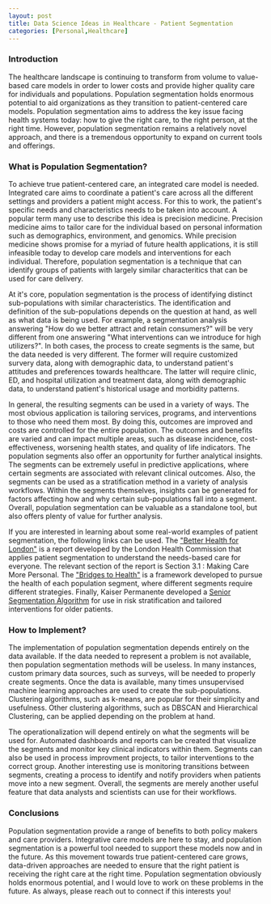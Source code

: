 ```yaml
---
layout: post
title: Data Science Ideas in Healthcare - Patient Segmentation
categories: [Personal,Healthcare]
---
```


### Introduction

The healthcare landscape is continuing to transform from volume to value-based care models in order to lower costs and provide higher quality care for individuals and populations.  Population segmentation holds enormous potential to aid organizations as they transition to patient-centered care models.  Population segmentation aims to address the key issue facing health systems today: how to give the right care, to the right person, at the right time.  However, population segmentation remains a relatively novel approach, and there is a tremendous opportunity to expand on current tools and offerings. 


### What is Population Segmentation?

To achieve true patient-centered care, an integrated care model is needed.  Integrated care aims to coordinate a patient's care across all the different settings and providers a patient might access.  For this to work, the patient's specific needs and characteristics needs to be taken into account.  A popular term many use to describe this idea is precision medicine.  Precision medicine aims to tailor care for the individual based on personal information such as demographics, environment, and genomics.  While precision medicine shows promise for a myriad of future health applications, it is still infeasible today to develop care models and interventions for each individual.  Therefore, population segmentation is a technique that can identify groups of patients with largely similar characteritics that can be used for care delivery.  

At it's core, population segmentation is the process of identifying distinct sub-populations with similar characteristics.  The identification and definition of the sub-populations depends on the question at hand, as well as what data is being used.  For example, a segmentation analysis answering "How do we better attract and retain consumers?" will be very different from one answering "What interventions can we introduce for high utilizers?".  In both cases, the process to create segments is the same, but the data needed is very different.  The former will require customized survery data, along with demographic data, to understand patient's attitudes and preferences towards healthcare.  The latter will require clinic, ED, and hospital utilization and treatment data, along with demographic data, to understand patient's historical usage and morbidity patterns.  

In general, the resulting segments can be used in a variety of ways.  The most obvious application is tailoring services, programs, and interventions to those who need them most.  By doing this, outcomes are improved and costs are controlled for the entire population.  The outcomes and benefits are varied and can impact multiple areas, such as disease incidence, cost-effectiveness, worsening health states, and quality of life indicators.  The population segments also offer an opportunity for further analytical insights.  The segments can be extremely useful in predictive applications, where certain segments are associated with relevant clinical outcomes.   Also, the segments can be used as a stratification method in a variety of analysis workflows.  Within the segments themselves, insights can be generated for factors affecting how and why certain sub-populations fall into a segment.  Overall, population segmentation can be valuable as a standalone tool, but also offers plenty of value for further analysis. 

If you are interested in learning about some real-world examples of patient segmentation, the following links can be used.  The ["Better Health for London"](https://www.healthylondon.org/resource/better-health-london-report/) is a report developed by the London Health Commission that applies patient segmentation to understand the needs-based care for everyone.  The relevant section of the report is Section 3.1 : Making Care More Personal.  The ["Bridges to Health"](https://outcomesbasedhealthcare.com/bridges-to-health-segmentation-model/) is a framework developed to pursue the health of each population segment, where different segments require different strategies.  Finally, Kaiser Permanente developed a [Senior Segmentation Algorithm](https://www.ncbi.nlm.nih.gov/pmc/articles/PMC4116260/) for use in risk stratification and tailored interventions for older patients.   

### How to Implement?

The implementation of population segmentation depends entirely on the data available.  If the data needed to represent a problem is not available, then population segmentation methods will be useless.  In many instances, custom primary data sources, such as surveys, will be needed to properly create segments.  Once the data is available, many times unsupervised machine learning approaches are used to create the sub-populations.  Clustering algorithms, such as k-means, are popular for their simplicity and usefulness. Other clustering algorithms, such as DBSCAN and Hierarchical Clustering, can be applied depending on the problem at hand.

The operationalization will depend entirely on what the segments will be used for. Automated dashboards and reports can be created that visualize the segments and monitor key clinical indicators within them.  Segments can also be used in process improvment projects, to tailor interventions to the correct group.  Another interesting use is monitoring transitions between segments, creating a process to identify and notify providers when patients move into a new segment.  Overall, the segments are merely another useful feature that data analysts and scientists can use for their workflows. 

### Conclusions

Population segmentation provide a range of benefits to both policy makers and care providers.  Integrative care models are here to stay, and population segmentation is a powerful tool needed to support these models now and in the future.  As this movement towards true patient-centered care grows, data-driven approaches are needed to ensure that the right patient is receiving the right care at the right time.  Population segmentation obviously holds enormous potential, and I would love to work on these problems in the future.  As always, please reach out to connect if this interests you! 


